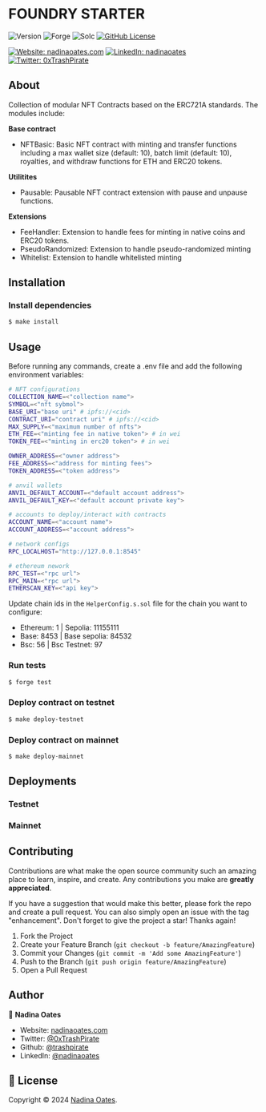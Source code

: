 # FOUNDRY STARTER

![Version](https://img.shields.io/badge/version-1.0.0-blue.svg?style=for-the-badge)
![Forge](https://img.shields.io/badge/forge-v0.2.0-blue.svg?style=for-the-badge)
![Solc](https://img.shields.io/badge/solc-v0.8.20-blue.svg?style=for-the-badge)
[![GitHub License](https://img.shields.io/github/license/trashpirate/foundry-starter?style=for-the-badge)](https://github.com/trashpirate/foundry-starter/blob/master/LICENSE)

[![Website: nadinaoates.com](https://img.shields.io/badge/Portfolio-00e0a7?style=for-the-badge&logo=Website)](https://nadinaoates.com)
[![LinkedIn: nadinaoates](https://img.shields.io/badge/LinkedIn-0a66c2?style=for-the-badge&logo=LinkedIn&logoColor=f5f5f5)](https://linkedin.com/in/nadinaoates)
[![Twitter: 0xTrashPirate](https://img.shields.io/badge/@0xTrashPirate-black?style=for-the-badge&logo=X)](https://twitter.com/0xTrashPirate)


## About
Collection of modular NFT Contracts based on the ERC721A standards. The modules include:

**Base contract**  
- NFTBasic: Basic NFT contract with minting and transfer functions including a max wallet size (default: 10), batch limit (default: 10), royalties, and withdraw functions for ETH and ERC20 tokens.

**Utilitites**  
- Pausable: Pausable NFT contract extension with pause and unpause functions.

**Extensions**  
- FeeHandler: Extension to handle fees for minting in native coins and ERC20 tokens.
- PseudoRandomized: Extension to handle pseudo-randomized minting
- Whitelist: Extension to handle whitelisted minting

## Installation

### Install dependencies
```bash
$ make install
```

## Usage
Before running any commands, create a .env file and add the following environment variables:

```bash
# NFT configurations
COLLECTION_NAME=<"collection name">
SYMBOL=<"nft sybmol">
BASE_URI="base uri" # ipfs://<cid>
CONTRACT_URI="contract uri" # ipfs://<cid>
MAX_SUPPLY=<"maximum number of nfts">
ETH_FEE=<"minting fee in native token"> # in wei
TOKEN_FEE=<"minting in erc20 token"> # in wei

OWNER_ADDRESS=<"owner address">
FEE_ADDRESS=<"address for minting fees">
TOKEN_ADDRESS=<"token address">

# anvil wallets
ANVIL_DEFAULT_ACCOUNT=<"default account address">
ANVIL_DEFAULT_KEY=<"default account private key">

# accounts to deploy/interact with contracts
ACCOUNT_NAME=<"account name">
ACCOUNT_ADDRESS=<"account address">

# network configs
RPC_LOCALHOST="http://127.0.0.1:8545"

# ethereum nework
RPC_TEST=<"rpc url">
RPC_MAIN=<"rpc url">
ETHERSCAN_KEY=<"api key">


```

Update chain ids in the `HelperConfig.s.sol` file for the chain you want to configure:

- Ethereum: 1 | Sepolia: 11155111 
- Base: 8453 | Base sepolia: 84532
- Bsc: 56 | Bsc Testnet: 97

### Run tests
```bash
$ forge test
```

### Deploy contract on testnet
```bash
$ make deploy-testnet
```

### Deploy contract on mainnet
```bash
$ make deploy-mainnet
```

## Deployments

### Testnet
### Mainnet

## Contributing

Contributions are what make the open source community such an amazing place to learn, inspire, and create. Any contributions you make are **greatly appreciated**.

If you have a suggestion that would make this better, please fork the repo and create a pull request. You can also simply open an issue with the tag "enhancement".
Don't forget to give the project a star! Thanks again!

1. Fork the Project
2. Create your Feature Branch (`git checkout -b feature/AmazingFeature`)
3. Commit your Changes (`git commit -m 'Add some AmazingFeature'`)
4. Push to the Branch (`git push origin feature/AmazingFeature`)
5. Open a Pull Request

## Author

👤 **Nadina Oates**

* Website: [nadinaoates.com](https://nadinaoates.com)
* Twitter: [@0xTrashPirate](https://twitter.com/0xTrashPirate)
* Github: [@trashpirate](https://github.com/trashpirate)
* LinkedIn: [@nadinaoates](https://linkedin.com/in/nadinaoates)


## 📝 License

Copyright © 2024 [Nadina Oates](https://github.com/trashpirate).

